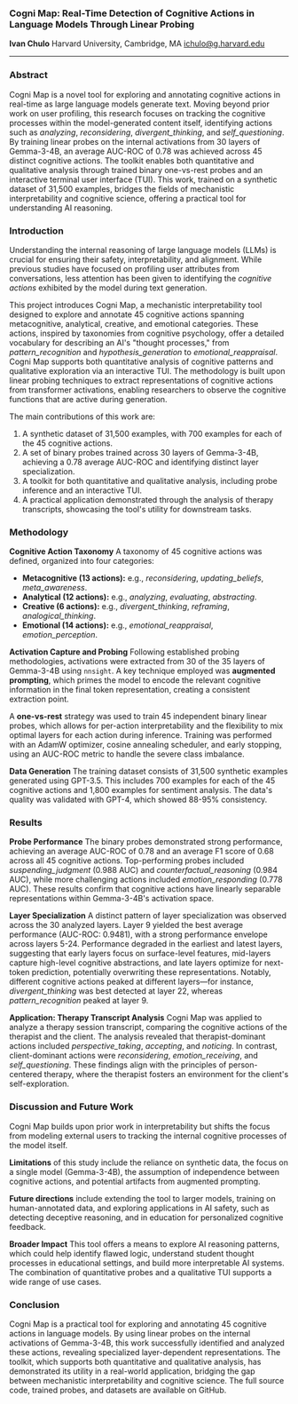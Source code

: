 

### **Cogni Map: Real-Time Detection of Cognitive Actions in Language Models Through Linear Probing**

**Ivan Chulo**
Harvard University, Cambridge, MA
ichulo@g.harvard.edu

***

### Abstract

Cogni Map is a novel tool for exploring and annotating cognitive actions in real-time as large language models generate text. Moving beyond prior work on user profiling, this research focuses on tracking the cognitive processes within the model-generated content itself, identifying actions such as *analyzing*, *reconsidering*, *divergent\_thinking*, and *self\_questioning*. By training linear probes on the internal activations from 30 layers of Gemma-3-4B, an average AUC-ROC of 0.78 was achieved across 45 distinct cognitive actions. The toolkit enables both quantitative and qualitative analysis through trained binary one-vs-rest probes and an interactive terminal user interface (TUI). This work, trained on a synthetic dataset of 31,500 examples, bridges the fields of mechanistic interpretability and cognitive science, offering a practical tool for understanding AI reasoning.

### Introduction

Understanding the internal reasoning of large language models (LLMs) is crucial for ensuring their safety, interpretability, and alignment. While previous studies have focused on profiling user attributes from conversations, less attention has been given to identifying the *cognitive actions* exhibited by the model during text generation.

This project introduces Cogni Map, a mechanistic interpretability tool designed to explore and annotate 45 cognitive actions spanning metacognitive, analytical, creative, and emotional categories. These actions, inspired by taxonomies from cognitive psychology, offer a detailed vocabulary for describing an AI's "thought processes," from *pattern\_recognition* and *hypothesis\_generation* to *emotional\_reappraisal*. Cogni Map supports both quantitative analysis of cognitive patterns and qualitative exploration via an interactive TUI. The methodology is built upon linear probing techniques to extract representations of cognitive actions from transformer activations, enabling researchers to observe the cognitive functions that are active during generation.

The main contributions of this work are:
1.  A synthetic dataset of 31,500 examples, with 700 examples for each of the 45 cognitive actions.
2.  A set of binary probes trained across 30 layers of Gemma-3-4B, achieving a 0.78 average AUC-ROC and identifying distinct layer specialization.
3.  A toolkit for both quantitative and qualitative analysis, including probe inference and an interactive TUI.
4.  A practical application demonstrated through the analysis of therapy transcripts, showcasing the tool's utility for downstream tasks.

### Methodology

**Cognitive Action Taxonomy**
A taxonomy of 45 cognitive actions was defined, organized into four categories:
*   **Metacognitive (13 actions):** e.g., *reconsidering*, *updating\_beliefs*, *meta\_awareness*.
*   **Analytical (12 actions):** e.g., *analyzing*, *evaluating*, *abstracting*.
*   **Creative (6 actions):** e.g., *divergent\_thinking*, *reframing*, *analogical\_thinking*.
*   **Emotional (14 actions):** e.g., *emotional\_reappraisal*, *emotion\_perception*.

**Activation Capture and Probing**
Following established probing methodologies, activations were extracted from 30 of the 35 layers of Gemma-3-4B using `nnsight`. A key technique employed was **augmented prompting**, which primes the model to encode the relevant cognitive information in the final token representation, creating a consistent extraction point.

A **one-vs-rest** strategy was used to train 45 independent binary linear probes, which allows for per-action interpretability and the flexibility to mix optimal layers for each action during inference. Training was performed with an AdamW optimizer, cosine annealing scheduler, and early stopping, using an AUC-ROC metric to handle the severe class imbalance.

**Data Generation**
The training dataset consists of 31,500 synthetic examples generated using GPT-3.5. This includes 700 examples for each of the 45 cognitive actions and 1,800 examples for sentiment analysis. The data's quality was validated with GPT-4, which showed 88-95% consistency.

### Results

**Probe Performance**
The binary probes demonstrated strong performance, achieving an average AUC-ROC of 0.78 and an average F1 score of 0.68 across all 45 cognitive actions. Top-performing probes included *suspending\_judgment* (0.988 AUC) and *counterfactual\_reasoning* (0.984 AUC), while more challenging actions included *emotion\_responding* (0.778 AUC). These results confirm that cognitive actions have linearly separable representations within Gemma-3-4B's activation space.

**Layer Specialization**
A distinct pattern of layer specialization was observed across the 30 analyzed layers. Layer 9 yielded the best average performance (AUC-ROC: 0.9481), with a strong performance envelope across layers 5-24. Performance degraded in the earliest and latest layers, suggesting that early layers focus on surface-level features, mid-layers capture high-level cognitive abstractions, and late layers optimize for next-token prediction, potentially overwriting these representations. Notably, different cognitive actions peaked at different layers—for instance, *divergent\_thinking* was best detected at layer 22, whereas *pattern\_recognition* peaked at layer 9.

**Application: Therapy Transcript Analysis**
Cogni Map was applied to analyze a therapy session transcript, comparing the cognitive actions of the therapist and the client. The analysis revealed that therapist-dominant actions included *perspective\_taking*, *accepting*, and *noticing*. In contrast, client-dominant actions were *reconsidering*, *emotion\_receiving*, and *self\_questioning*. These findings align with the principles of person-centered therapy, where the therapist fosters an environment for the client's self-exploration.

### Discussion and Future Work

Cogni Map builds upon prior work in interpretability but shifts the focus from modeling external users to tracking the internal cognitive processes of the model itself.

**Limitations** of this study include the reliance on synthetic data, the focus on a single model (Gemma-3-4B), the assumption of independence between cognitive actions, and potential artifacts from augmented prompting.

**Future directions** include extending the tool to larger models, training on human-annotated data, and exploring applications in AI safety, such as detecting deceptive reasoning, and in education for personalized cognitive feedback.

**Broader Impact**
This tool offers a means to explore AI reasoning patterns, which could help identify flawed logic, understand student thought processes in educational settings, and build more interpretable AI systems. The combination of quantitative probes and a qualitative TUI supports a wide range of use cases.

### Conclusion

Cogni Map is a practical tool for exploring and annotating 45 cognitive actions in language models. By using linear probes on the internal activations of Gemma-3-4B, this work successfully identified and analyzed these actions, revealing specialized layer-dependent representations. The toolkit, which supports both quantitative and qualitative analysis, has demonstrated its utility in a real-world application, bridging the gap between mechanistic interpretability and cognitive science. The full source code, trained probes, and datasets are available on GitHub.